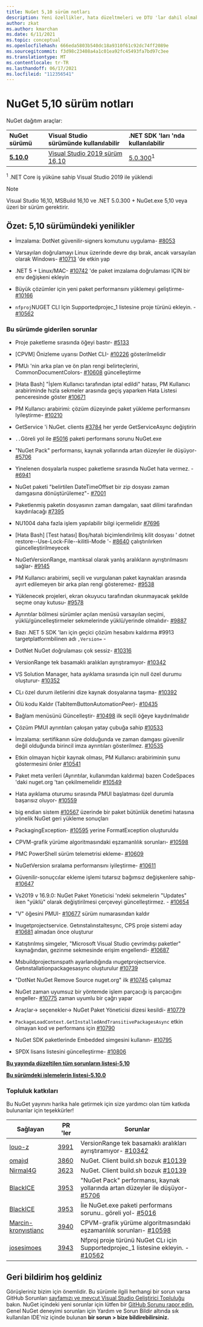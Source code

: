 ```yaml
---
title: NuGet 5,10 sürüm notları
description: Yeni özellikler, hata düzeltmeleri ve DTU 'lar dahil olmak üzere NuGet 5,10 sürüm notları.
author: zkat
ms.author: kmarchan
ms.date: 6/11/2021
ms.topic: conceptual
ms.openlocfilehash: 666eda5803b540dc18a9310f61c92dc74ff2089e
ms.sourcegitcommit: f3d98c23408a4a1c01ea92fc45493fa7bd97c3ee
ms.translationtype: MT
ms.contentlocale: tr-TR
ms.lasthandoff: 06/17/2021
ms.locfileid: "112356541"
---
```

# <a name="nuget-510-release-notes"></a>NuGet 5,10 sürüm notları

NuGet dağıtım araçlar:

| NuGet sürümü | Visual Studio sürümünde kullanılabilir | .NET SDK 'ları 'nda kullanılabilir |
|:---|:---|:---|
| [**5.10.0**](https://nuget.org/downloads) | [Visual Studio 2019 sürüm 16,10](https://visualstudio.microsoft.com/downloads/) | [5.0.300](https://dotnet.microsoft.com/download/dotnet-core/5.0)<sup>1</sup> |

<sup>1</sup> .NET Core iş yüküne sahip Visual Studio 2019 ile yüklendi
  
> [!NOTE]
> Visual Studio 16,10, MSBuild 16,10 ve .NET 5.0.300 + NuGet.exe 5,10 veya üzeri bir sürüm gerektirir.

## <a name="summary-whats-new-in-510"></a>Özet: 5,10 sürümündeki yenilikler

* İmzalama: DotNet güvenilir-signers komutunu uygulama- [#8053](https://github.com/NuGet/Home/issues/8053)

* Varsayılan doğrulamayı Linux üzerinde devre dışı bırak, ancak varsayılan olarak Windows- [#10713](https://github.com/NuGet/Home/issues/10713) 'de etkin yap

* .NET 5 + Linux/MAC- [#10742](https://github.com/NuGet/Home/issues/10742) 'de paket imzalama doğrulaması IÇIN bir env değişkeni ekleyin

* Büyük çözümler için yeni paket performansını yüklemeyi geliştirme- [#10166](https://github.com/NuGet/Home/issues/10166)

* `nfproj`NUGET CLI Için Supportedprojec_1 listesine proje türünü ekleyin. - [#10562](https://github.com/NuGet/Home/issues/10562)

### <a name="issues-fixed-in-this-release"></a>Bu sürümde giderilen sorunlar

* <requireLicenseAcceptance>Proje paketleme sırasında öğeyi bastır- [#5133](https://github.com/NuGet/Home/issues/5133)

* [CPVM] Önizleme uyarısı DotNet CLI- [#10226](https://github.com/NuGet/Home/issues/10226) gösterilmelidir

* PMUı 'nin arka plan ve ön plan rengi belirteçlerini, CommonDocumentColors- [#10608](https://github.com/NuGet/Home/issues/10608) güncelleştirme

* [Hata Bash] "İşlem Kullanıcı tarafından iptal edildi" hatası, PM Kullanıcı arabiriminde hızla sekmeler arasında geçiş yaparken Hata Listesi penceresinde göster [#10671](https://github.com/NuGet/Home/issues/10671)

* PM Kullanıcı arabirimi: çözüm düzeyinde paket yükleme performansını Iyileştirme- [#10210](https://github.com/NuGet/Home/issues/10210)

* GetService 'i NuGet. clients [#3784](https://github.com/NuGet/Home/issues/3784) her yerde GetServiceAsync değiştirin

* `..`Göreli yol ile [#5016](https://github.com/NuGet/Home/issues/5016) paketi performans sorunu NuGet.exe

* "NuGet Pack" performansı, kaynak yollarında artan düzeyler ile düşüyor- [#5706](https://github.com/NuGet/Home/issues/5706)

* Yinelenen dosyalarla nuspec paketleme sırasında NuGet hata vermez. - [#6941](https://github.com/NuGet/Home/issues/6941)

* NuGet paketi "belirtilen DateTimeOffset bir zip dosyası zaman damgasına dönüştürülemez"- [#7001](https://github.com/NuGet/Home/issues/7001)

* Paketlenmiş paketin dosyasının zaman damgaları, saat dilimi tarafından kaydırılacağı [#7395](https://github.com/NuGet/Home/issues/7395)

* NU1004 daha fazla işlem yapılabilir bilgi içermelidir [#7696](https://github.com/NuGet/Home/issues/7696)

* [Hata Bash] [Test hatası] Boş/hatalı biçimlendirilmiş kilit dosyası ' dotnet restore--Use-Lock-File--kilitli-Mode '- [#8640](https://github.com/NuGet/Home/issues/8640) çalıştırılırken güncelleştirilmeyecek

* NuGetVersionRange, mantıksal olarak yanlış aralıkların ayrıştırılmasını sağlar- [#9145](https://github.com/NuGet/Home/issues/9145)

* PM Kullanıcı arabirimi, seçili ve vurgulanan paket kaynakları arasında ayırt edilemeyen bir arka plan rengi gösteremez- [#9538](https://github.com/NuGet/Home/issues/9538)

* Yüklenecek projeleri, ekran okuyucu tarafından okunmayacak şekilde seçme onay kutusu- [#9578](https://github.com/NuGet/Home/issues/9578)

* Ayrıntılar bölmesi sürümler açılan menüsü varsayılan seçimi, yüklü/güncelleştirmeler sekmelerinde yüklü/yerinde olmalıdır- [#9887](https://github.com/NuGet/Home/issues/9887)

* Bazı .NET 5 SDK 'ları için geçici çözüm hesabını kaldırma #9913 targetplatformbilinen adı ` ,Version= `  -  [](https://github.com/NuGet/Home/issues/9913)

* DotNet NuGet doğrulaması çok sessiz- [#10316](https://github.com/NuGet/Home/issues/10316)

* VersionRange tek basamaklı aralıkları ayrıştıramıyor- [#10342](https://github.com/NuGet/Home/issues/10342)

* VS Solution Manager, hata ayıklama sırasında için null özel durumu oluşturur- [#10352](https://github.com/NuGet/Home/issues/10352)

* CLı özel durum iletilerini dize kaynak dosyalarına taşıma- [#10392](https://github.com/NuGet/Home/issues/10392)

* Ölü kodu Kaldır (TabItemButtonAutomationPeer)- [#10435](https://github.com/NuGet/Home/issues/10435)

* Bağlam menüsünü Güncelleştir- [#10498](https://github.com/NuGet/Home/issues/10498) ilk seçili öğeye kaydırılmalıdır

* Çözüm PMUI ayrıntıları çakışan yatay çubuğa sahip [#10533](https://github.com/NuGet/Home/issues/10533)

* İmzalama: sertifikanın süre dolduğunda ve zaman damgası güvenilir değil olduğunda birincil imza ayrıntıları gösterilmez. [#10535](https://github.com/NuGet/Home/issues/10535)

* Etkin olmayan hiçbir kaynak olması, PM Kullanıcı arabiriminin şunu göstermesini önler [#10541](https://github.com/NuGet/Home/issues/10541)

* Paket meta verileri (Ayrıntılar, kullanımdan kaldırma) bazen CodeSpaces 'daki nuget.org 'tan çekilmemelidir [#10549](https://github.com/NuGet/Home/issues/10549)

* Hata ayıklama oturumu sırasında PMUI başlatması özel durumla başarısız oluyor- [#10559](https://github.com/NuGet/Home/issues/10559)

* big endian sistem [#10567](https://github.com/NuGet/Home/issues/10567) üzerinde bir paket bütünlük denetimi hatasına yönelik NuGet geri yükleme sonuçları

* PackagingException- [#10595](https://github.com/NuGet/Home/issues/10595) yerine FormatException oluşturuldu

* CPVM-grafik yürüme algoritmasındaki eşzamanlılık sorunları- [#10598](https://github.com/NuGet/Home/issues/10598)

* PMC PowerShell sürüm telemetrisi ekleme- [#10609](https://github.com/NuGet/Home/issues/10609)

* NuGetVersion sıralama performansını iyileştirme- [#10611](https://github.com/NuGet/Home/issues/10611)

* Güvenilir-sonuçcılar ekleme işlemi tutarsız bağımsız değişkenlere sahip- [#10647](https://github.com/NuGet/Home/issues/10647)

* Vs2019 v 16.9.0: NuGet Paket Yöneticisi 'ndeki sekmelerin "Updates" iken "yüklü" olarak değiştirilmesi çerçeveyi güncelleştirmez. - [#10654](https://github.com/NuGet/Home/issues/10654)

* "V" öğesini PMUI- [#10677](https://github.com/NuGet/Home/issues/10677) sürüm numarasından kaldır

* Inugetprojectservice. Getınstalınstaltesync, CPS proje sistemi aday [#10681](https://github.com/NuGet/Home/issues/10681) almadan önce oluşturur

* Katıştırılmış simgeler, "Microsoft Visual Studio çevrimdışı paketler" kaynağından, gezinme sekmesinde erişim engellendi- [#10687](https://github.com/NuGet/Home/issues/10687)

* Msbuildprojectsınspath ayarlandığında ınugetprojectservice. Getınstallationpackagesasync oluşturulur [#10739](https://github.com/NuGet/Home/issues/10739)

* "DotNet NuGet Remove Source nuget.org" ilk [#10745](https://github.com/NuGet/Home/issues/10745) çalışmaz

* NuGet zaman uyumsuz bir yöntemde işlem parçacığı iş parçacığını engeller- [#10775](https://github.com/NuGet/Home/issues/10775) zaman uyumlu bir çağrı yapar

* Araçlar-> seçenekler-> NuGet Paket Yöneticisi dizesi kesildi- [#10779](https://github.com/NuGet/Home/issues/10779)

* `PackageLoadContext.GetInstalledAndTransitivePackagesAsync` etkin olmayan kod ve performans için [#10790](https://github.com/NuGet/Home/issues/10790)

* NuGet SDK paketlerinde Embedded simgesini kullanın- [#10795](https://github.com/NuGet/Home/issues/10795)

* SPDX lisans listesini güncelleştirme- [#10806](https://github.com/NuGet/Home/issues/10806)

**[Bu yayında düzeltilen tüm sorunların listesi-5,10](https://app.zenhub.com/workspaces/nuget-client-team-55aec9a240305cf007585881/reports/release?release=Z2lkOi8vcmFwdG9yL1JlbGVhc2UvNTY2MTQ)**
  
**[Bu sürümdeki işlemelerin listesi-5.10.0](https://github.com/NuGet/NuGet.Client/compare/5.9.0.7134...5.10.0.7240)**
  
### <a name="community-contributions"></a>Topluluk katkıları

Bu NuGet yayınını harika hale getirmek için size yardımcı olan tüm katkıda bulunanlar için teşekkürler!

|Sağlayan|PR 'ler|Sorunlar|
|----|----|----|
[louo-z](https://github.com/louis-z) | [3991](https://github.com/NuGet/NuGet.Client/pull/3991) | VersionRange tek basamaklı aralıkları ayrıştıramıyor- [#10342](https://github.com/NuGet/Home/issues/10342)
[omajıd](https://github.com/omajid) | [3860](https://github.com/NuGet/NuGet.Client/pull/3860) | NuGet. Client build.sh bozuk [#10139](https://github.com/NuGet/Home/issues/10139)
[Nirmal4G](https://github.com/Nirmal4G) | [3623](https://github.com/NuGet/NuGet.Client/pull/3623) | NuGet. Client build.sh bozuk [#10139](https://github.com/NuGet/Home/issues/10139)
[BlackICE](https://github.com/BlackGad) | [3953](https://github.com/NuGet/NuGet.Client/pull/3953) | "NuGet Pack" performansı, kaynak yollarında artan düzeyler ile düşüyor- [#5706](https://github.com/NuGet/Home/issues/5706)
[BlackICE](https://github.com/BlackGad) | [3953](https://github.com/NuGet/NuGet.Client/pull/3953) | İle NuGet.exe paketi performans sorunu.. göreli yol- [#5016](https://github.com/NuGet/Home/issues/5016)
[Marcin-kronyıstianc](https://github.com/marcin-krystianc) | [3940](https://github.com/NuGet/NuGet.Client/pull/3940) | CPVM-grafik yürüme algoritmasındaki eşzamanlılık sorunları- [#10598](https://github.com/NuGet/Home/issues/10598)
[josesimoes](https://github.com/josesimoes) | [3943](https://github.com/NuGet/NuGet.Client/pull/3943) | Nfproj proje türünü NuGet CLı için Supportedprojec_1 listesine ekleyin. - [#10562](https://github.com/NuGet/Home/issues/10562)

## <a name="feedback-welcome"></a>Geri bildirim hoş geldiniz

Görüşleriniz bizim için önemlidir.  Bu sürümle ilgili herhangi bir sorun varsa GitHub Sorunları [sayfamızı ve mevcut Visual Studio Geliştirici Topluluğu](https://github.com/NuGet/Home/issues) bakın. [](https://developercommunity.visualstudio.com/)  NuGet içindeki yeni sorunlar için lütfen bir [GitHub Sorunu rapor edin.](https://github.com/NuGet/Home/issues/new)
Genel NuGet deneyimi sorunları için Yardım [](/visualstudio/ide/how-to-report-a-problem-with-visual-studio) ve Sorun Bildir altında sık kullanılan IDE'niz içinde bulunan **bir sorun > bize bildirebilirsiniz.**
